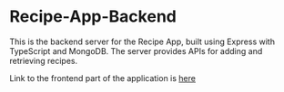 # Recipe-App-Backend

This is the backend server for the Recipe App, built using Express with TypeScript and MongoDB. The server provides APIs for adding and retrieving recipes.

Link to the frontend part of the application is [here](https://github.com/Kacperx24/Recipe-app)
